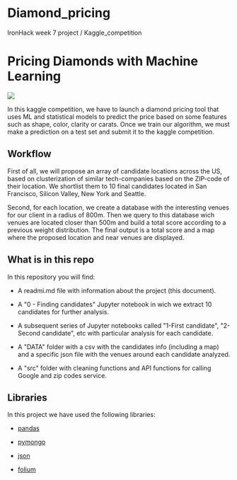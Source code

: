 # Diamond_pricing
IronHack week 7 project / Kaggle_competition
# Pricing Diamonds with Machine Learning

![](https://c.tenor.com/z_VjWCffIRAAAAAC/spirited-away-coal.gif)


In this kaggle competition, we have to launch a diamond pricing tool that uses ML and statistical models to predict the price based on some features such as shape, color, clarity or carats. Once we train our algorithm, we must make a prediction on a test set and submit it to the kaggle competition.

## Workflow

First of all, we will propose an array of candidate locations across the US, based on clusterization of similar tech-companies based on the ZIP-code of their location. We shortlist them to 10 final candidates located in San Francisco, Silicon Valley, New York and Seattle.

Second, for each location, we create a database with the interesting venues for our client in a radius of 800m. Then we query to this database wich venues are located closer than 500m and build a total score according to a previous weight distribution. The final output is a total score and a map where the proposed location and near venues are displayed.

## What is in this repo

In this repository you will find:

 - A readmi.md file with information about the project (this document).
 
 - A "0 - Finding candidates" Jupyter notebook in wich we extract 10 candidates for further analysis.
 
 - A subsequent series of Jupyter notebooks called "1-First candidate", "2-Second candidate", etc with particular analysis for each candidate.
 
 - A "DATA" folder with a csv with the candidates info (including a map) and a specific json file with the venues around each candidate analyzed.
 
  - A "src" folder with cleaning functions and API functions for calling Google and zip codes service.
 
## Libraries

In this project we have used the following libraries:

 - [pandas](https://pandas.pydata.org/docs/)
 
 - [pymongo](https://pymongo.readthedocs.io/)
 
 - [json](https://docs.python.org/3/library/json.html)
 
 - [folium](https://python-visualization.github.io/folium/)

